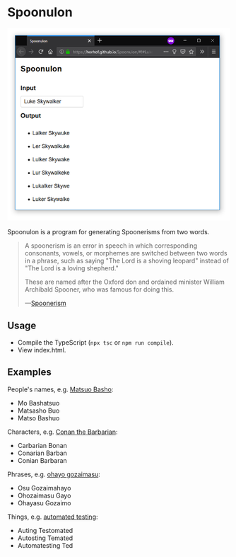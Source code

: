 # Spoonulon

![Example screenshot](doc/screenshot.png)

Spoonulon is a program for generating Spoonerisms from two words.

>  A spoonerism is an error in speech in which corresponding consonants, vowels, or morphemes are switched between two words in a phrase, such as saying "The Lord is a shoving leopard" instead of "The Lord is a loving shepherd."
>
> These are named after the Oxford don and ordained minister William Archibald Spooner, who was famous for doing this.
>
> &mdash;[Spoonerism](https://en.wikipedia.org/wiki/Spoonerism)

## Usage

* Compile the TypeScript (`npx tsc` or `npm run compile`).
* View index.html.

## Examples

People's names, e.g. [Matsuo Basho](https://horhof.github.io/Spoonulon/?Matsuo+Basho):

* Mo Bashatsuo
* Matsasho Buo
* Matso Bashuo

Characters, e.g. [Conan the Barbarian](https://horhof.github.io/Spoonulon/?Conan+Barbarian):

* Carbarian Bonan
* Conarian Barban
* Conian Barbaran

Phrases, e.g. [ohayo gozaimasu](https://horhof.github.io/Spoonulon/?Ohayo+gozaimasu):

* Osu Gozaimahayo
* Ohozaimasu Gayo
* Ohayasu Gozaimo

Things, e.g. [automated testing](https://horhof.github.io/Spoonulon/?automated+testing):

* Auting Testomated
* Autosting Temated
* Automatesting Ted
